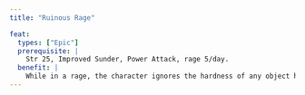 ```yaml
---
title: "Ruinous Rage"

feat:
  types: ["Epic"]
  prerequisite: |
    Str 25, Improved Sunder, Power Attack, rage 5/day.
  benefit: |
    While in a rage, the character ignores the hardness of any object he or she strikes. Also, double the character's Strength bonus for the purposes of any Strength check made to break an object with sudden force rather than by dealing normal damage (including bursting bindings, such as ropes or manacles).
---
```

